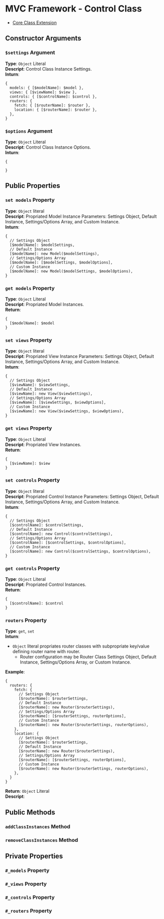 # MVC Framework - Control Class
 - [Core Class Extension](../Core/index.md)
## Constructor Arguments
### `$settings` Argument
**Type**: `Object` Literal  
**Descript**: Control Class Instance Settings.  
**Inturn**:  
```
{
  models: { [$modelName]: $model },
  views: { [$viewName]: $view },
  controls: { [$controlName]: $control },
  routers: {
    fetch: { [$routerName]: $router },
    location: { [$routerName]: $router },
  },
}
```
### `$options` Argument
**Type**: `Object` Literal  
**Descript**: Control Class Instance Options.  
**Inturn**:  
```
{
  
}
```
## Public Properties
### `set models` Property
**Type**: `Object` literal  
**Descript**: Propriated Model Instance Parameters: Settings Object, Default Instance, Settings/Options Array, and Custom Instance.  
**Inturn**:  
```
{
  // Settings Object
  [$modelName]: $modelSettings,
  // Default Instance
  [$modelName]: new Model($modelSettings),
  // Settings/Options Array
  [$modelName]: [$modelSettings, $modelOptions],
  // Custom Instance
  [$modelName]: new Model($modelSettings, $modelOptions),
}
```
### `get models` Property
**Type**: `Object` Literal  
**Descript**: Propriated Model Instances.  
**Return**:  
```
{
  [$modelName]: $model
}
```

### `set views` Property
**Type**: `Object` literal  
**Descript**: Propriated View Instance Parameters: Settings Object, Default Instance, Settings/Options Array, and Custom Instance.  
**Inturn**:  
```
{
  // Settings Object
  [$viewName]: $viewSettings,
  // Default Instance
  [$viewName]: new View($viewSettings),
  // Settings/Options Array
  [$viewName]: [$viewSettings, $viewOptions],
  // Custom Instance
  [$viewName]: new View($viewSettings, $viewOptions),
}
```
### `get views` Property
**Type**: `Object` Literal  
**Descript**: Propriated View Instances.  
**Return**:  
```
{
  [$viewName]: $view
}
```

### `set controls` Property
**Type**: `Object` literal  
**Descript**: Propriated Control Instance Parameters: Settings Object, Default Instance, Settings/Options Array, and Custom Instance.  
**Inturn**:  
```
{
  // Settings Object
  [$controlName]: $controlSettings,
  // Default Instance
  [$controlName]: new Control($controlSettings),
  // Settings/Options Array
  [$controlName]: [$controlSettings, $controlOptions],
  // Custom Instance
  [$controlName]: new Control($controlSettings, $controlOptions),
}
```
### `get controls` Property
**Type**: `Object` Literal  
**Descript**: Propriated Control Instances.  
**Return**:  
```
{
  [$controlName]: $control
}
```

### `routers` Property
**Type**: `get`, `set`  
**Inturn**:  
 - `Object` literal propriates router classes with subpropriate key/value defining router name with router. 
   - Router configuration may be Router Class Settings Object, Default Instance, Settings/Options Array, or Custom Instance.  

**Example**:  
```
{
  routers: {
    fetch: {
      // Settings Object
      [$routerName]: $routerSettings,
      // Default Instance
      [$routerName]: new Router($routerSettings),
      // Settings/Options Array
      [$routerName]: [$routerSettings, routerOptions],
      // Custom Instance
      [$routerName]: new Router($routerSettings, routerOptions),
    },
    location: {
      // Settings Object
      [$routerName]: $routerSettings,
      // Default Instance
      [$routerName]: new Router($routerSettings),
      // Settings/Options Array
      [$routerName]: [$routerSettings, routerOptions],
      // Custom Instance
      [$routerName]: new Router($routerSettings, routerOptions),
    },
  }
}
```
**Return**: `Object` Literal  
**Descript**: 

## Public Methods
### `addClassInstances` Method
### `removeClassInstances` Method

## Private Properties
### `#_models` Property
### `#_views` Property
### `#_controls` Property
### `#_routers` Property
